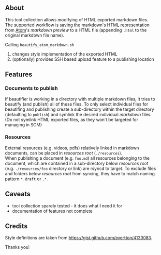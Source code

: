 ## About
This tool collection allows modifying of HTML exported markdown files.  
The supported workflow is saving the markdown's HTML representation from [Atom](https://atom.io)'s *markdown preview* to a HTML file (appending `.html` to the original markdown file name).

Calling `beautify_atom_markdown.sh`

1. changes style implementation of the exported HTML
2. (optionally) provides SSH based upload feature to a publishing location

## Features
### Documents to publish
If beautifier is working in a directory with multiple markdown files, it tries to beautify (and publish) all of these files.
To only select individual files for beautifing and publishing create a sub-directory within the target directory (defaulting to `publish`) and symlink the desired individual *markdown* files. (Do not symlink HTML exported files, as they won't be targeted for managing in SCM)

### Resources
External resources (e.g. videos, pdfs) relatively linked in markdown documents, can be placed in *resources root* (`./resources`).  
When publishing a document (e.g. `foo.md`) all resources belonging to the document, which are contained in a sub-directory below *resources root* (e.g. `./resources/foo` directory or link) are rsyncd to target. To exclude files and folders below *resources root* from syncing, they have to match naming pattern `*.draft` or `.*`.

## Caveats
* tool collection sparely tested - it does what I need it for
* documentation of features not complete

## Credits
Style definitions are taken from https://gist.github.com/evertton/4133083.

Thanks you!
